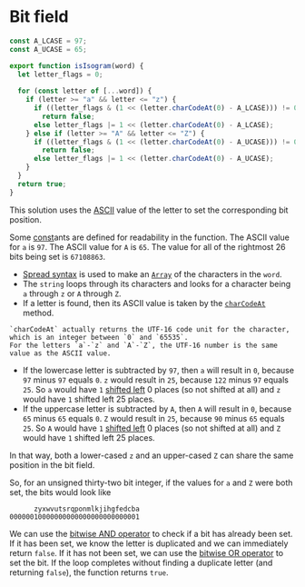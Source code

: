 # Bit field

```javascript
const A_LCASE = 97;
const A_UCASE = 65;

export function isIsogram(word) {
  let letter_flags = 0;
  
  for (const letter of [...word]) {
    if (letter >= "a" && letter <= "z") {
      if ((letter_flags & (1 << (letter.charCodeAt(0) - A_LCASE))) != 0)
        return false;
      else letter_flags |= 1 << (letter.charCodeAt(0) - A_LCASE);
    } else if (letter >= "A" && letter <= "Z") {
      if ((letter_flags & (1 << (letter.charCodeAt(0) - A_UCASE))) != 0)
        return false;
      else letter_flags |= 1 << (letter.charCodeAt(0) - A_UCASE);
    }
  }
  return true;
}
```

This solution uses the [ASCII][ascii] value of the letter to set the corresponding bit position.

Some [const][const]ants are defined for readability in the function.
The ASCII value for `a` is `97`.
The ASCII value for `A` is `65`.
The value for all of the rightmost 26 bits being set is `67108863`.

- [Spread syntax][spread-syntax] is used to make an [`Array`][array] of the characters in the `word`.
- The `string` loops through its characters and looks for a character being `a` through `z` or `A` through `Z`.
- If a letter is found, then its ASCII value is taken by the [`charCodeAt`][charcodeat] method.

```exercism/note
`charCodeAt` actually returns the UTF-16 code unit for the character, which is an integer between `0` and `65535`.
For the letters `a`-`z` and `A`-`Z`, the UTF-16 number is the same value as the ASCII value.
```

- If the lowercase letter is subtracted by `97`, then `a` will result in `0`, because `97` minus `97` equals `0`.
  `z` would result in `25`, because `122` minus `97` equals `25`.
  So `a` would have `1` [shifted left][shift-left] 0 places (so not shifted at all) and `z` would have `1` shifted left 25 places.
- If the uppercase letter is subtracted by `A`, then `A` will result in `0`, because `65` minus `65` equals `0`.
  `Z` would result in `25`, because `90` minus `65` equals `25`.
  So `A` would have `1` [shifted left][shift-left] 0 places (so not shifted at all) and `Z` would have `1` shifted left 25 places.

In that way, both a lower-cased `z` and an upper-cased `Z` can share the same position in the bit field.

So, for an unsigned thirty-two bit integer, if the values for `a` and `Z` were both set, the bits would look like

```
      zyxwvutsrqponmlkjihgfedcba
00000010000000000000000000000001
```

We can use the [bitwise AND operator][and] to check if a bit has already been set.
If it has been set, we know the letter is duplicated and we can immediately return `false`.
If it has not been set, we can use the [bitwise OR operator][or] to set the bit.
If the loop completes without finding a duplicate letter (and returning `false`), the function returns `true`.

[ascii]: https://www.asciitable.com/
[const]: https://developer.mozilla.org/en-US/docs/Web/JavaScript/Reference/Statements/const
[spread-syntax]: https://developer.mozilla.org/en-US/docs/Web/JavaScript/Reference/Operators/Spread_syntax
[array]: https://developer.mozilla.org/en-US/docs/Web/JavaScript/Reference/Global_Objects/Array
[charcodeat]: https://developer.mozilla.org/en-US/docs/Web/JavaScript/Reference/Global_Objects/String/charCodeAt
[shift-left]: https://developer.mozilla.org/en-US/docs/Web/JavaScript/Reference/Operators/Left_shift
[and]: https://developer.mozilla.org/en-US/docs/Web/JavaScript/Reference/Operators/Bitwise_AND
[or]: https://developer.mozilla.org/en-US/docs/Web/JavaScript/Reference/Operators/Bitwise_OR
